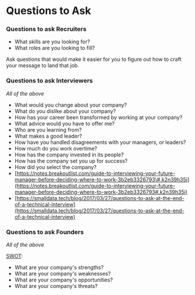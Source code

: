# Questions to Ask

### Questions to ask Recruiters

* What skills are you looking for?
* What roles are you looking to fill?

Ask questions that would make it easier for you to figure out how to craft your message to land that job.

### Questions to ask Interviewers

_All of the above_

* What would you change about your company?
* What do you dislike about your company?
* How has your career been transformed by working at your company?
* What advice would you have to offer me?
* Who are you learning from?
* What makes a good leader?
* How have you handled disagreements with your managers, or leaders?
* How much do you work overtime?
* How has the company invested in its people?
* How has the company set you up for success?
* How did you select the company?
* [https://notes.breakoutlist.com/guide-to-interviewing-your-future-manager-before-deciding-where-to-work-3b2eb3326793\#.k2n39h35i](https://notes.breakoutlist.com/guide-to-interviewing-your-future-manager-before-deciding-where-to-work-3b2eb3326793#.k2n39h35i)
* [https://smalldata.tech/blog/2017/03/27/questions-to-ask-at-the-end-of-a-technical-interview](https://smalldata.tech/blog/2017/03/27/questions-to-ask-at-the-end-of-a-technical-interview)

### Questions to ask Founders

_All of the above_

[SWOT](https://en.wikipedia.org/wiki/SWOT_analysis):

* What are your company's strengths?
* What are your company's weaknesses?
* What are your company's opportunities?
* What are your company's threats?

